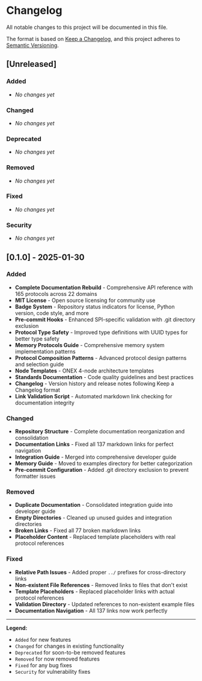 # Changelog

All notable changes to this project will be documented in this file.

The format is based on [Keep a Changelog](https://keepachangelog.com/en/1.0.0/),
and this project adheres to [Semantic Versioning](https://semver.org/spec/v2.0.0.html).

## [Unreleased]

### Added
- _No changes yet_

### Changed
- _No changes yet_

### Deprecated
- _No changes yet_

### Removed
- _No changes yet_

### Fixed
- _No changes yet_

### Security
- _No changes yet_

## [0.1.0] - 2025-01-30

### Added
- **Complete Documentation Rebuild** - Comprehensive API reference with 165 protocols across 22 domains
- **MIT License** - Open source licensing for community use
- **Badge System** - Repository status indicators for license, Python version, code style, and more
- **Pre-commit Hooks** - Enhanced SPI-specific validation with .git directory exclusion
- **Protocol Type Safety** - Improved type definitions with UUID types for better type safety
- **Memory Protocols Guide** - Comprehensive memory system implementation patterns
- **Protocol Composition Patterns** - Advanced protocol design patterns and selection guide
- **Node Templates** - ONEX 4-node architecture templates
- **Standards Documentation** - Code quality guidelines and best practices
- **Changelog** - Version history and release notes following Keep a Changelog format
- **Link Validation Script** - Automated markdown link checking for documentation integrity

### Changed
- **Repository Structure** - Complete documentation reorganization and consolidation
- **Documentation Links** - Fixed all 137 markdown links for perfect navigation
- **Integration Guide** - Merged into comprehensive developer guide
- **Memory Guide** - Moved to examples directory for better categorization
- **Pre-commit Configuration** - Added .git directory exclusion to prevent formatter issues

### Removed
- **Duplicate Documentation** - Consolidated integration guide into developer guide
- **Empty Directories** - Cleaned up unused guides and integration directories
- **Broken Links** - Fixed all 77 broken markdown links
- **Placeholder Content** - Replaced template placeholders with real protocol references

### Fixed
- **Relative Path Issues** - Added proper `../` prefixes for cross-directory links
- **Non-existent File References** - Removed links to files that don't exist
- **Template Placeholders** - Replaced placeholder links with actual protocol references
- **Validation Directory** - Updated references to non-existent example files
- **Documentation Navigation** - All 137 links now work perfectly

---

**Legend:**
- `Added` for new features
- `Changed` for changes in existing functionality
- `Deprecated` for soon-to-be removed features
- `Removed` for now removed features
- `Fixed` for any bug fixes
- `Security` for vulnerability fixes
